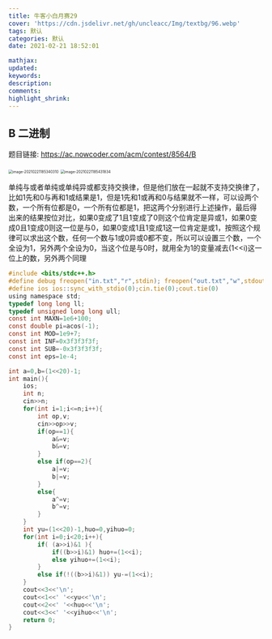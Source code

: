 ```yaml
---
title: 牛客小白月赛29
cover: 'https://cdn.jsdelivr.net/gh/uncleacc/Img/textbg/96.webp'
tags: 默认
categories: 默认
date: 2021-02-21 18:52:01

mathjax: 
updated: 
keywords: 
description: 
comments: 
highlight_shrink: 
---
```


## B 二进制

题目链接: https://ac.nowcoder.com/acm/contest/8564/B

<img src="https://cdn.jsdelivr.net/gh/uncleacc/sucai_2/20210221185349.png" alt="image-20210221185340310" style="zoom: 50%;" />

<img src="https://cdn.jsdelivr.net/gh/uncleacc/sucai_2/20210221185433.png" alt="image-20210221185431834" style="zoom:50%;" />

单纯与或者单纯或单纯异或都支持交换律，但是他们放在一起就不支持交换律了，比如1先和0与再和1或结果是1，但是1先和1或再和0与结果就不一样，可以设两个数，一个所有位都是0，一个所有位都是1，把这两个分别进行上述操作，最后得出来的结果按位对比，如果0变成了1且1变成了0则这个位肯定是异或1，如果0变成0且1变成0则这一位是与0，如果0变成1且1变成1这一位肯定是或1，按照这个规律可以求出这个数，任何一个数与1或0异或0都不变，所以可以设置三个数，一个全设为1，另外两个全设为0，当这个位是与0时，就用全为1的变量减去(1<<i)这一位上的数，另外两个同理

```c
#include <bits/stdc++.h>
#define debug freopen("in.txt","r",stdin); freopen("out.txt","w",stdout)
#define ios ios::sync_with_stdio(0);cin.tie(0);cout.tie(0)
using namespace std;
typedef long long ll;
typedef unsigned long long ull;
const int MAXN=1e6+100;
const double pi=acos(-1);
const int MOD=1e9+7;
const int INF=0x3f3f3f3f;
const int SUB=-0x3f3f3f3f;
const int eps=1e-4;

int a=0,b=(1<<20)-1;
int main(){
	ios;
	int n;
	cin>>n;
	for(int i=1;i<=n;i++){
		int op,v;
		cin>>op>>v;
		if(op==1){
			a&=v;
			b&=v;
		}
		else if(op==2){
			a|=v;
			b|=v;
		}
		else{
			a^=v;
			b^=v;
		}
	}
	int yu=(1<<20)-1,huo=0,yihuo=0;
	for(int i=0;i<20;i++){
		if( (a>>i)&1 ){
			if((b>>i)&1) huo+=(1<<i);
			else yihuo+=(1<<i);
		}
		else if(!((b>>i)&1)) yu-=(1<<i);
	}
	cout<<3<<'\n';
	cout<<1<<' '<<yu<<'\n';
	cout<<2<<' '<<huo<<'\n';
	cout<<3<<' '<<yihuo<<'\n';
	return 0;
}
```

















